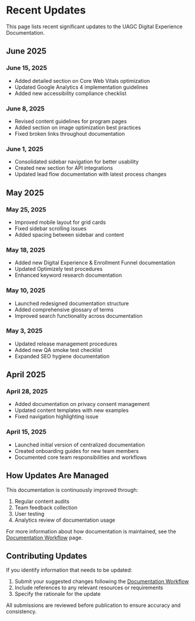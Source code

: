 # Recent Updates

This page lists recent significant updates to the UAGC Digital Experience Documentation.

## June 2025

### June 15, 2025
- Added detailed section on Core Web Vitals optimization
- Updated Google Analytics 4 implementation guidelines
- Added new accessibility compliance checklist

### June 8, 2025
- Revised content guidelines for program pages
- Added section on image optimization best practices
- Fixed broken links throughout documentation

### June 1, 2025
- Consolidated sidebar navigation for better usability
- Created new section for API integrations
- Updated lead flow documentation with latest process changes

## May 2025

### May 25, 2025
- Improved mobile layout for grid cards
- Fixed sidebar scrolling issues
- Added spacing between sidebar and content

### May 18, 2025
- Added new Digital Experience & Enrollment Funnel documentation
- Updated Optimizely test procedures
- Enhanced keyword research documentation

### May 10, 2025
- Launched redesigned documentation structure
- Added comprehensive glossary of terms
- Improved search functionality across documentation

### May 3, 2025
- Updated release management procedures
- Added new QA smoke test checklist
- Expanded SEO hygiene documentation

## April 2025

### April 28, 2025
- Added documentation on privacy consent management
- Updated content templates with new examples
- Fixed navigation highlighting issue

### April 15, 2025
- Launched initial version of centralized documentation
- Created onboarding guides for new team members
- Documented core team responsibilities and workflows

## How Updates Are Managed

This documentation is continuously improved through:

1. Regular content audits
2. Team feedback collection
3. User testing
4. Analytics review of documentation usage

For more information about how documentation is maintained, see the [Documentation Workflow](documentation-workflow.md) page.

## Contributing Updates

If you identify information that needs to be updated:

1. Submit your suggested changes following the [Documentation Workflow](documentation-workflow.md)
2. Include references to any relevant resources or requirements
3. Specify the rationale for the update

All submissions are reviewed before publication to ensure accuracy and consistency. 